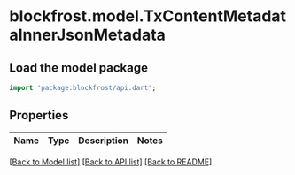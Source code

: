 # blockfrost.model.TxContentMetadataInnerJsonMetadata

## Load the model package
```dart
import 'package:blockfrost/api.dart';
```

## Properties
Name | Type | Description | Notes
------------ | ------------- | ------------- | -------------

[[Back to Model list]](../README.md#documentation-for-models) [[Back to API list]](../README.md#documentation-for-api-endpoints) [[Back to README]](../README.md)


